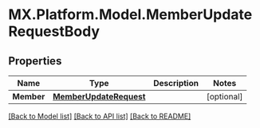# MX.Platform.Model.MemberUpdateRequestBody

## Properties

Name | Type | Description | Notes
------------ | ------------- | ------------- | -------------
**Member** | [**MemberUpdateRequest**](MemberUpdateRequest.md) |  | [optional] 

[[Back to Model list]](../README.md#documentation-for-models) [[Back to API list]](../README.md#documentation-for-api-endpoints) [[Back to README]](../README.md)

